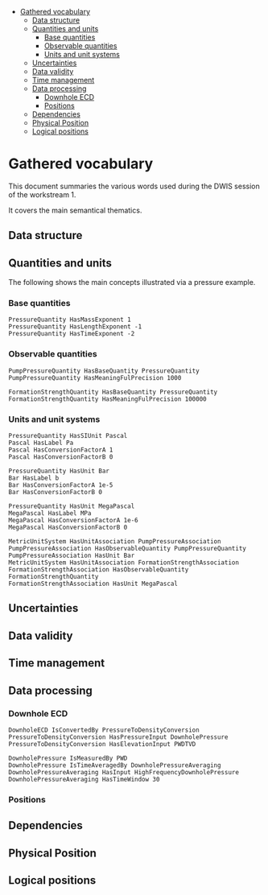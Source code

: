 - [Gathered vocabulary](#gathered-vocabulary)
  - [Data structure](#data-structure)
  - [Quantities and units](#quantities-and-units)
    - [Base quantities](#base-quantities)
    - [Observable quantities](#observable-quantities)
    - [Units and unit systems](#units-and-unit-systems)
  - [Uncertainties](#uncertainties)
  - [Data validity](#data-validity)
  - [Time management](#time-management)
  - [Data processing](#data-processing)
    - [Downhole ECD](#downhole-ecd)
    - [Positions](#positions)
  - [Dependencies](#dependencies)
  - [Physical Position](#physical-position)
  - [Logical positions](#logical-positions)


# Gathered vocabulary
This document summaries the various words used during the DWIS session of the workstream 1. 

It covers the main semantical thematics.  


## Data structure

## Quantities and units

The following shows the main concepts illustrated via a pressure example.

### Base quantities

```
PressureQuantity HasMassExponent 1
PressureQuantity HasLengthExponent -1
PressureQuantity HasTimeExponent -2
```

### Observable quantities
```
PumpPressureQuantity HasBaseQuantity PressureQuantity
PumpPressureQuantity HasMeaningFulPrecision 1000

FormationStrengthQuantity HasBaseQuantity PressureQuantity
FormationStrengthQuantity HasMeaningFulPrecision 100000
```

### Units and unit systems

```
PressureQuantity HasSIUnit Pascal
Pascal HasLabel Pa
Pascal HasConversionFactorA 1
Pascal HasConversionFactorB 0

PressureQuantity HasUnit Bar
Bar HasLabel b
Bar HasConversionFactorA 1e-5
Bar HasConversionFactorB 0

PressureQuantity HasUnit MegaPascal
MegaPascal HasLabel MPa
MegaPascal HasConversionFactorA 1e-6
MegaPascal HasConversionFactorB 0

MetricUnitSystem HasUnitAssociation PumpPressureAssociation
PumpPressureAssociation HasObservableQuantity PumpPressureQuantity
PumpPressureAssociation HasUnit Bar
MetricUnitSystem HasUnitAssociation FormationStrengthAssociation
FormationStrengthAssociation HasObservableQuantity FormationStrengthQuantity
FormationStrengthAssociation HasUnit MegaPascal
```



## Uncertainties

## Data validity

## Time management

## Data processing

### Downhole ECD
```
DownholeECD IsConvertedBy PressureToDensityConversion
PressureToDensityConversion HasPressureInput DownholePressure
PressureToDensityConversion HasElevationInput PWDTVD

DownholePressure IsMeasuredBy PWD
DownholePressure IsTimeAveragedBy DownholePressureAveraging
DownholePressureAveraging HasInput HighFrequencyDownholePressure
DownholePressureAveraging HasTimeWindow 30
```

### Positions

## Dependencies

## Physical Position

## Logical positions